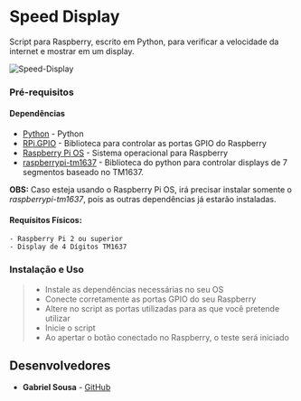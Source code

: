 # Speed Display
Script para Raspberry, escrito em Python, para verificar a velocidade da internet e mostrar em um display.

![Speed-Display](https://user-images.githubusercontent.com/37004077/106811283-dd394e00-664c-11eb-99fd-3f86909c1e31.gif)

### Pré-requisitos

#### Dependências
  * [Python](https://www.python.org/) - Python
  * [RPi.GPIO](https://pypi.org/project/RPi.GPIO/) - Biblioteca para controlar as portas GPIO do Raspberry
  * [Raspberry Pi OS](https://www.raspberrypi.org/software/operating-systems/) - Sistema operacional para Raspberry
  * [raspberrypi-tm1637](https://pypi.org/project/raspberrypi-tm1637/) - Biblioteca do python para controlar displays de 7 segmentos baseado no TM1637.
  
  **OBS:** Caso esteja usando o Raspberry Pi OS, irá precisar instalar somente o *raspberrypi-tm1637*, pois as outras dependências já estarão instaladas.

#### Requísitos Físicos:
    - Raspberry Pi 2 ou superior
    - Display de 4 Dígitos TM1637
    
### Instalação e Uso
  > * Instale as dependências necessárias no seu OS <br />
  > * Conecte corretamente as portas GPIO do seu Raspberry <br />
  > * Altere no script as portas utilizadas para as que você pretende utilizar <br />
  > * Inicie o script <br />
  > * Ao apertar o botão conectado no Raspberry, o teste será iniciado <br />

## Desenvolvedores

* **Gabriel Sousa** - [GitHub](https://github.com/gabrielhssilva)


